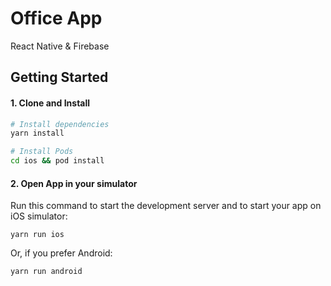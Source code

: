 # Office App
React Native &amp; Firebase

## Getting Started

#### 1. Clone and Install

```bash
# Install dependencies
yarn install

# Install Pods
cd ios && pod install
```

#### 2. Open App in your simulator

Run this command to start the development server and to start your app on iOS simulator:
```
yarn run ios
```

Or, if you prefer Android:
```
yarn run android
```
